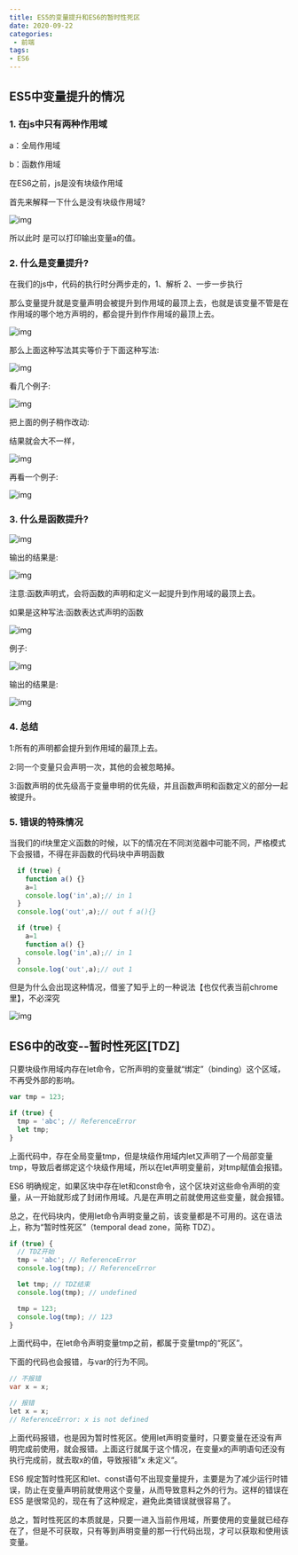 ```yaml
---
title: ES5的变量提升和ES6的暂时性死区
date: 2020-09-22
categories:
 - 前端
tags:
- ES6
---
```


## ES5中变量提升的情况



### 1. 在js中只有两种作用域

a：全局作用域

b：函数作用域

在ES6之前，js是没有块级作用域

首先来解释一下什么是没有块级作用域?

![img](https://img.jbzj.com/file_images/article/201805/201805240856261.jpg)

所以此时 是可以打印输出变量a的值。

### 2. 什么是变量提升?

在我们的js中，代码的执行时分两步走的，1、解析 2、一步一步执行

那么变量提升就是变量声明会被提升到作用域的最顶上去，也就是该变量不管是在作用域的哪个地方声明的，都会提升到作作用域的最顶上去。

![img](https://img.jbzj.com/file_images/article/201805/201805240856262.jpg)

那么上面这种写法其实等价于下面这种写法:

![img](https://img.jbzj.com/file_images/article/201805/201805240856263.jpg)

看几个例子:

![img](https://img.jbzj.com/file_images/article/201805/201805240856264.jpg)

把上面的例子稍作改动:

结果就会大不一样，

![img](https://img.jbzj.com/file_images/article/201805/201805240856265.jpg)

再看一个例子:

![img](https://img.jbzj.com/file_images/article/201805/201805240856266.jpg)

### 3. 什么是函数提升?

![img](https://img.jbzj.com/file_images/article/201805/201805240856267.jpg)

输出的结果是:

![img](https://img.jbzj.com/file_images/article/201805/201805240856268.jpg)

注意:函数声明式，会将函数的声明和定义一起提升到作用域的最顶上去。

如果是这种写法:函数表达式声明的函数

![img](https://img.jbzj.com/file_images/article/201805/201805240856269.jpg)

例子:

![img](https://img.jbzj.com/file_images/article/201805/2018052408562610.jpg)

输出的结果是:

![img](https://img.jbzj.com/file_images/article/201805/2018052408562611.jpg)

### 4. 总结

1:所有的声明都会提升到作用域的最顶上去。

2:同一个变量只会声明一次，其他的会被忽略掉。

3:函数声明的优先级高于变量申明的优先级，并且函数声明和函数定义的部分一起被提升。

### 5. 错误的特殊情况

当我们的if块里定义函数的时候，以下的情况在不同浏览器中可能不同，严格模式下会报错，不得在非函数的代码块中声明函数

```js
  if (true) {
    function a() {}
    a=1
    console.log('in',a);// in 1
  }
  console.log('out',a);// out f a(){}
```

```js
  if (true) {
    a=1
    function a() {}
    console.log('in',a);// in 1
  }
  console.log('out',a);// out 1
```

但是为什么会出现这种情况，借鉴了知乎上的一种说法【也仅代表当前chrome里】，不必深究

![img](https://pic3.zhimg.com/80/v2-b4e33e87f8ccbfb6a17dc52d9d2f3bc0_1440w.jpg?source=1940ef5c)



## ES6中的改变--暂时性死区[TDZ]



只要块级作用域内存在let命令，它所声明的变量就“绑定”（binding）这个区域，不再受外部的影响。



```js
var tmp = 123;

if (true) {
  tmp = 'abc'; // ReferenceError
  let tmp;
}
```

上面代码中，存在全局变量tmp，但是块级作用域内let又声明了一个局部变量tmp，导致后者绑定这个块级作用域，所以在let声明变量前，对tmp赋值会报错。



ES6 明确规定，如果区块中存在let和const命令，这个区块对这些命令声明的变量，从一开始就形成了封闭作用域。凡是在声明之前就使用这些变量，就会报错。

总之，在代码块内，使用let命令声明变量之前，该变量都是不可用的。这在语法上，称为“暂时性死区”（temporal dead zone，简称 TDZ）。



```jsx
if (true) {
  // TDZ开始
  tmp = 'abc'; // ReferenceError
  console.log(tmp); // ReferenceError

  let tmp; // TDZ结束
  console.log(tmp); // undefined

  tmp = 123;
  console.log(tmp); // 123
}
```

上面代码中，在let命令声明变量tmp之前，都属于变量tmp的“死区”。

下面的代码也会报错，与var的行为不同。



```csharp
// 不报错
var x = x;

// 报错
let x = x;
// ReferenceError: x is not defined
```

上面代码报错，也是因为暂时性死区。使用let声明变量时，只要变量在还没有声明完成前使用，就会报错。上面这行就属于这个情况，在变量x的声明语句还没有执行完成前，就去取x的值，导致报错”x 未定义“。

ES6 规定暂时性死区和let、const语句不出现变量提升，主要是为了减少运行时错误，防止在变量声明前就使用这个变量，从而导致意料之外的行为。这样的错误在 ES5 是很常见的，现在有了这种规定，避免此类错误就很容易了。

总之，暂时性死区的本质就是，只要一进入当前作用域，所要使用的变量就已经存在了，但是不可获取，只有等到声明变量的那一行代码出现，才可以获取和使用该变量。